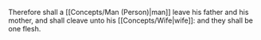 Therefore shall a [[Concepts/Man (Person)\|man]] leave his father and his mother, and shall cleave unto his [[Concepts/Wife\|wife]]: and they shall be one flesh.
